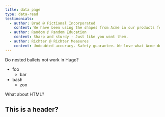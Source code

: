 ```yaml
---
title: data page
type: data-read
testimonials:
  - author: Brad @ Fictional Incorporated
    content: We have been using the shapes from Acme in our products for ages. They are precise, smooth and very well built.
  - author: Random @ Random Education
    content: Sharp and sturdy - Just like you want them.
  - author: Richter @ Richter Measures
    content: Undoubted accuracy. Safety guarantee. We love what Acme delivers.
---
```



Do nested bullets not work in Hugo?

- foo
    - bar
- bash
    - zoo

What about HTML?

<h2>This is a header?</h2>
